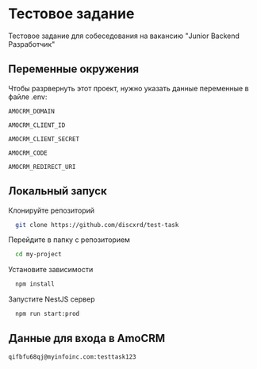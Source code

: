 
# Тестовое задание

Тестовое задание для собеседования на вакансию "Junior Backend Разработчик"
## Переменные окружения

Чтобы разрвернуть этот проект, нужно указать данные переменные в файле .env:

`AMOCRM_DOMAIN`

`AMOCRM_CLIENT_ID`

`AMOCRM_CLIENT_SECRET`

`AMOCRM_CODE`

`AMOCRM_REDIRECT_URI`


## Локальный запуск

Клонируйте репозиторий

```bash
  git clone https://github.com/discxrd/test-task
```

Перейдите в папку с репозиторием

```bash
  cd my-project
```

Установите зависимости

```bash
  npm install
```

Запустите NestJS сервер

```bash
  npm run start:prod
```


## Данные для входа в AmoCRM
`qifbfu68qj@myinfoinc.com:testtask123`